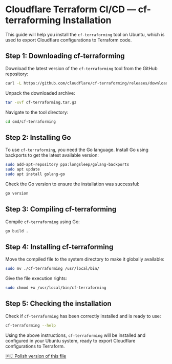 # Cloudflare Terraform CI/CD — cf-terraforming Installation

This guide will help you install the `cf-terraforming` tool on Ubuntu, which is used to export Cloudflare configurations to Terraform code.

## Step 1: Downloading cf-terraforming

Download the latest version of the `cf-terraforming` tool from the GitHub repository:

```bash
curl -L https://github.com/cloudflare/cf-terraforming/releases/download/v0.19.0/cf-terraforming_0.19.0_linux_amd64.tar.gz -o cf-terraforming.tar.gz
```

Unpack the downloaded archive:

```bash
tar -xvf cf-terraforming.tar.gz
```

Navigate to the tool directory:

```bash
cd cmd/cf-terraforming
```

## Step 2: Installing Go

To use `cf-terraforming`, you need the Go language. Install Go using backports to get the latest available version:

```bash
sudo add-apt-repository ppa:longsleep/golang-backports
sudo apt update
sudo apt install golang-go
```

Check the Go version to ensure the installation was successful:

```bash
go version
```

## Step 3: Compiling cf-terraforming

Compile `cf-terraforming` using Go:

```bash
go build .
```

## Step 4: Installing cf-terraforming

Move the compiled file to the system directory to make it globally available:

```bash
sudo mv ./cf-terraforming /usr/local/bin/
```

Give the file execution rights:

```bash
sudo chmod +x /usr/local/bin/cf-terraforming
```

## Step 5: Checking the installation

Check if `cf-terraforming` has been correctly installed and is ready to use:

```bash
cf-terraforming --help
```

Using the above instructions, `cf-terraforming` will be installed and configured in your Ubuntu system, ready to export Cloudflare configurations to Terraform.


[🇵🇱 Polish version of this file](README_PL.md)